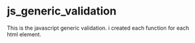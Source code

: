 # js_generic_validation
This is the javascript generic validation.
i created each function for each html element.
